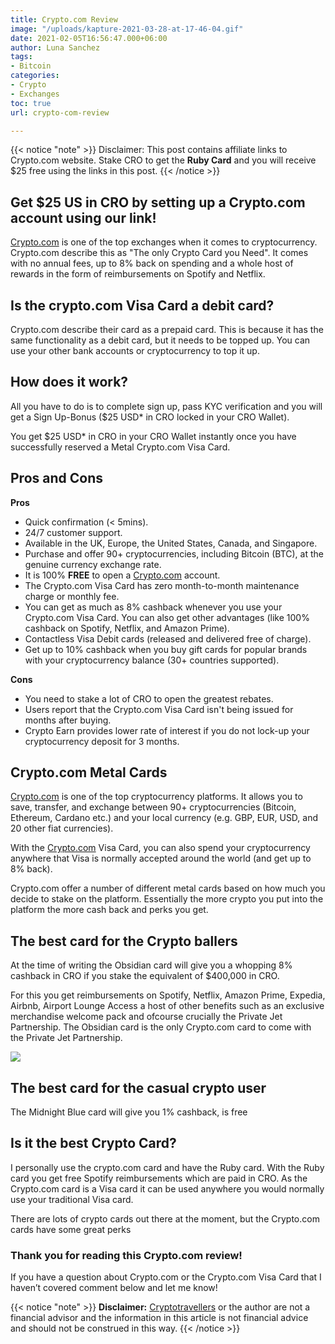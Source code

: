 ```yaml
---
title: Crypto.com Review
image: "/uploads/kapture-2021-03-28-at-17-46-04.gif"
date: 2021-02-05T16:56:47.000+06:00
author: Luna Sanchez
tags:
- Bitcoin
categories:
- Crypto
- Exchanges
toc: true
url: crypto-com-review

---
```

{{< notice "note" >}}
Disclaimer: This post contains affiliate links to Crypto.com website.  Stake CRO to get the **Ruby Card** and you will receive $25 free using the links in this post.
{{< /notice >}}

## Get $25 US in CRO by setting up a Crypto.com account using our link!

[Crypto.com](/link/sign-up-crypto-dot-com) is one of the top exchanges when it comes to cryptocurrency.  Crypto.com describe this as "The only Crypto Card you Need".  It comes with no annual fees, up to 8% back on spending and a whole host of rewards in the form of reimbursements on Spotify and Netflix.

## Is the crypto.com Visa Card a debit card?

Crypto.com describe their card as a prepaid card.  This is because it has the same functionality as a debit card, but it needs to be topped up.  You can use your other bank accounts or cryptocurrency to top it up.

## How does it work?

All you have to do is to complete sign up, pass KYC verification and you will get a Sign Up-Bonus ($25 USD* in CRO locked in your CRO Wallet).

You get $25 USD* in CRO in your CRO Wallet instantly once you have successfully reserved a Metal Crypto.com Visa Card.

## Pros and Cons

**Pros**

* Quick confirmation (< 5mins).
* 24/7 customer support.
* Available in the UK, Europe, the United States, Canada, and Singapore.
* Purchase and offer 90+ cryptocurrencies, including Bitcoin (BTC), at the genuine currency exchange rate.
* It is 100% **FREE** to open a [Crypto.com](/link/sign-up-crypto-dot-com) account.
* The Crypto.com Visa Card has zero month-to-month maintenance charge or monthly fee.
* You can get as much as 8% cashback whenever you use your Crypto.com Visa Card. You can also get other advantages (like 100% cashback on Spotify, Netflix, and Amazon Prime).
* Contactless Visa Debit cards (released and delivered free of charge).
* Get up to 10% cashback when you buy gift cards for popular brands with your cryptocurrency balance (30+ countries supported).

**Cons**

* You need to stake a lot of CRO to open the greatest rebates.
* Users report that the Crypto.com Visa Card isn't being issued for months after buying.
* Crypto Earn provides lower rate of interest if you do not lock-up your cryptocurrency deposit for 3 months.

## Crypto.com Metal Cards

[Crypto.com](/link/sign-up-crypto-dot-com) is one of the top cryptocurrency platforms. It allows you to save, transfer, and exchange between 90+ cryptocurrencies (Bitcoin, Ethereum, Cardano etc.) and your local currency (e.g. GBP, EUR, USD, and 20 other fiat currencies).

With the [Crypto.com](/link/sign-up-crypto-dot-com) Visa Card, you can also spend your cryptocurrency anywhere that Visa is normally accepted around the world (and get up to 8% back).

Crypto.com offer a number of different metal cards based on how much you decide to stake on the platform.  Essentially the more crypto you put into the platform the more cash back and perks you get.

## The best card for the Crypto ballers

At the time of writing the Obsidian card will give you a whopping 8% cashback in CRO if you stake the equivalent of $400,000 in CRO.  

For this you get reimbursements on Spotify, Netflix, Amazon Prime, Expedia, Airbnb, Airport Lounge Access a host of other benefits such as an exclusive merchandise welcome pack and ofcourse crucially the Private Jet Partnership.  The Obsidian card is the only Crypto.com card to come with the Private Jet Partnership.

![](/uploads/crypto-com-card.png)

## The best card for the casual crypto user

The Midnight Blue card will give you 1% cashback, is free

## Is it the best Crypto Card?

I personally use the crypto.com card and have the Ruby card. With the Ruby card you get free Spotify reimbursements which are paid in CRO.  As the Crypto.com card is a Visa card it can be used anywhere you would normally use your traditional Visa card.

There are lots of crypto cards out there at the moment, but the Crypto.com cards have some great perks

### Thank you for reading this Crypto.com review!

If you have a question about Crypto.com or the Crypto.com Visa Card that I haven’t covered comment below and let me know!

{{< notice "note" >}} **Disclaimer:** [Cryptotravellers](https://cryptotravellers.com) or the author are not a financial advisor and the information in this article is not financial advice and should not be construed in this way. {{< /notice >}}